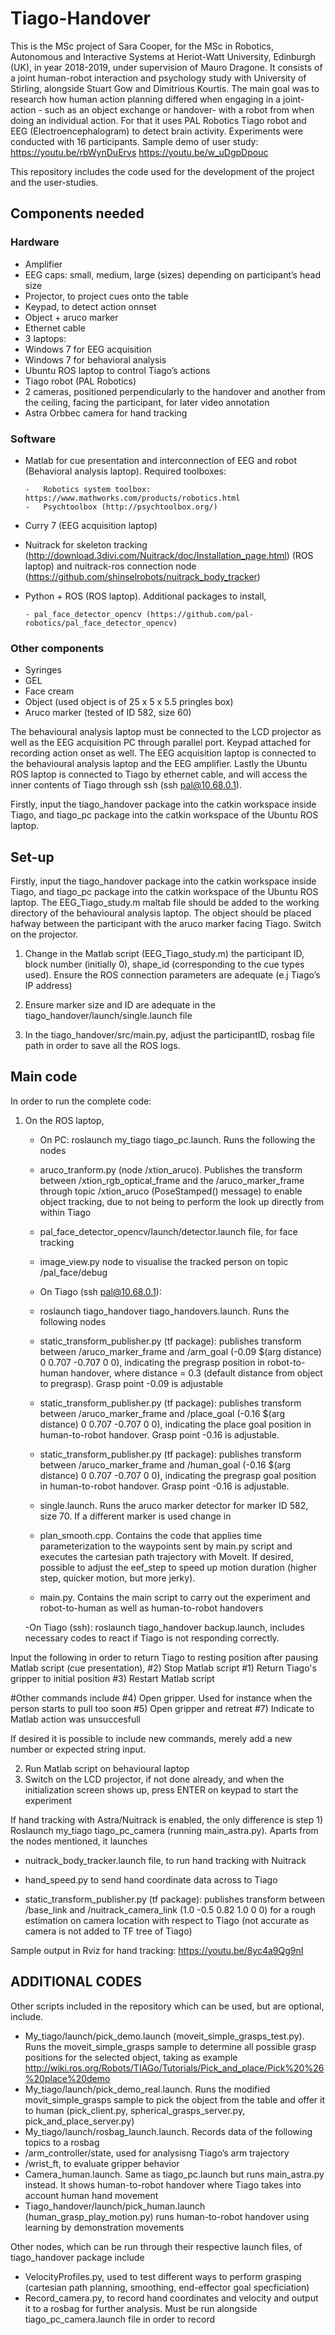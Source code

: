 # Tiago-Handover

This is the MSc project of Sara Cooper, for the MSc in Robotics, Autonomous and Interactive Systems at Heriot-Watt University, Edinburgh (UK), in year 2018-2019, under supervision of Mauro Dragone. It consists of a joint human-robot interaction and psychology study with University of Stirling, alongside Stuart Gow and Dimitrious Kourtis. The main goal was to research how human action planning differed when engaging in a joint-action - such as an object exchange or handover- with a robot from when doing an individual action. For that it uses PAL Robotics Tiago robot and EEG (Electroencephalogram) to detect brain activity. Experiments were conducted with 16 participants.
Sample demo of user study: 
https://youtu.be/rbWynDuErvs
https://youtu.be/w_uDgpDpouc


This repository includes the code used for the development of the project and the user-studies. 

## **Components needed**

### Hardware


-	Amplifier
-	EEG caps: small, medium, large (sizes) depending on participant’s head size
-	Projector, to project cues onto the table
-	Keypad, to detect action onnset
-	Object + aruco marker
-	Ethernet cable
-	3 laptops:
   -	Windows 7 for EEG acquisition
   -	Windows 7 for behavioral analysis
   -	Ubuntu ROS laptop to control Tiago’s actions
-	Tiago robot (PAL Robotics)
-	2 cameras, positioned perpendicularly to the handover and another from the ceiling, facing the participant, for later video annotation
-	Astra Orbbec camera for hand tracking

### Software

-	Matlab for cue presentation and interconnection of EEG and robot (Behavioral analysis laptop). Required toolboxes:

        -	Robotics system toolbox: https://www.mathworks.com/products/robotics.html
        -	Psychtoolbox (http://psychtoolbox.org/)
-	Curry 7  (EEG acquisition laptop)
-	Nuitrack for skeleton tracking (http://download.3divi.com/Nuitrack/doc/Installation_page.html)  (ROS laptop) and nuitrack-ros connection node (https://github.com/shinselrobots/nuitrack_body_tracker)
-	Python + ROS (ROS laptop). Additional packages to install,

        - pal_face_detector_opencv (https://github.com/pal-robotics/pal_face_detector_opencv)

### Other components

-	Syringes
-	GEL
-	Face cream
-	Object (used object is of 25 x 5 x 5.5 pringles box)
-	Aruco marker (tested of ID 582, size 60)


The behavioural analysis laptop must be connected to the LCD projector as well as the EEG acquisition PC through parallel port. Keypad attached for recording action onset as well.  The EEG acquisition laptop is connected to the behavioural analysis laptop and the EEG amplifier. Lastly the Ubuntu ROS laptop is connected to Tiago by ethernet cable, and will access the inner contents of Tiago through ssh (ssh pal@10.68.0.1).

Firstly, input the tiago_handover package into the catkin workspace inside Tiago, and tiago_pc package into the catkin workspace of the Ubuntu ROS laptop.


## **Set-up**


Firstly, input the tiago_handover package into the catkin workspace inside Tiago, and tiago_pc package into the catkin workspace of the Ubuntu ROS laptop. The EEG_Tiago_study.m maltab file should be added to the working directory of the behavioural analysis laptop. The object should be placed hafway between the participant with the aruco marker facing Tiago. Switch on the projector. 


1.	Change in the Matlab script  (EEG_Tiago_study.m) the participant ID, block number (initially 0), shape_id (corresponding to the cue types used). Ensure the ROS connection parameters are adequate (e.j Tiago’s IP address)
2.	Ensure marker size and ID are adequate in the tiago_handover/launch/single.launch file

3.	In the tiago_handover/src/main.py, adjust the participantID, rosbag file path in order to save all the ROS logs. 

## **Main code**

In order to run the complete code:


1.	On the ROS laptop,

    - On PC: roslaunch my_tiago tiago_pc.launch. Runs the following the nodes
    
     - aruco_tranform.py (node /xtion_aruco). Publishes the  transform between /xtion_rgb_optical_frame and the /aruco_marker_frame through topic /xtion_aruco (PoseStamped() message) to enable object tracking, due to not being to perform the look up directly from within Tiago

     - pal_face_detector_opencv/launch/detector.launch file, for face tracking

     - image_view.py node to visualise the tracked person on topic /pal_face/debug



     - On Tiago (ssh pal@10.68.0.1):
      - roslaunch tiago_handover tiago_handovers.launch. Runs the following nodes

      - static_transform_publisher.py (tf package): publishes transform between /aruco_marker_frame and /arm_goal (-0.09 $(arg distance) 0 0.707 -0.707 0 0), indicating the pregrasp position in robot-to-human handover, where distance = 0.3 (default distance from object to pregrasp). Grasp point -0.09 is adjustable

      - static_transform_publisher.py (tf package): publishes transform between /aruco_marker_frame and /place_goal (-0.16 $(arg distance) 0 0.707 -0.707 0 0), indicating the place goal position in human-to-robot handover. Grasp point -0.16 is adjustable.

      - static_transform_publisher.py (tf package): publishes transform between /aruco_marker_frame and /human_goal (-0.16 $(arg distance) 0 0.707 -0.707 0 0), indicating the pregrasp goal position in human-to-robot handover. Grasp point -0.16 is adjustable.
      - single.launch. Runs the aruco marker detector for marker ID 582, size 70. If a different marker is used change in


       - plan_smooth.cpp. Contains the code that applies time parameterization to the waypoints sent by main.py script and executes the cartesian path trajectory with MoveIt. If desired, possible to adjust the eef_step to speed up motion duration (higher step, quicker motion, but more jerky).

       - main.py. Contains the main script to carry out the experiment and robot-to-human as well as human-to-robot handovers

     -On Tiago (ssh): roslaunch tiago_handover backup.launch, includes necessary codes to react if Tiago is not responding correctly.

Input the following in order to return Tiago to resting position after pausing Matlab script (cue presentation),
#2) Stop Matlab script
#1) Return Tiago's gripper to initial position
#3) Restart Matlab script

#Other commands include
#4) Open gripper. Used for instance when the person starts to pull too soon
#5) Open gripper and retreat
#7) Indicate to Matlab action was unsuccesfull

If desired it is possible to include new commands, merely add a new number or expected string input.

2. Run Matlab script on behavioural laptop
3. Switch on the LCD projector, if not done already, and when the initialization screen shows up, press ENTER on keypad to start the experiment

If hand tracking with Astra/Nuitrack is enabled, the only difference is step 1)
Roslaunch my_tiago tiago_pc_camera (running main_astra.py). Aparts from the nodes mentioned, it launches

- nuitrack_body_tracker.launch file, to run hand tracking with Nuitrack
- hand_speed.py to send hand coordinate data across to Tiago

- static_transform_publisher.py (tf package): publishes transform between /base_link and /nuitrack_camera_link  (1.0 -0.5 0.82 1.0 0 0) for a rough estimation on camera location with respect to Tiago (not accurate as camera is not added to TF tree of Tiago)

Sample output in Rviz for hand tracking: https://youtu.be/8yc4a9Qg9nI



## **ADDITIONAL CODES**

Other scripts included in the repository which can be used, but are optional, include.

-	My_tiago/launch/pick_demo.launch (moveit_simple_grasps_test.py). Runs the moveit_simple_grasps sample to determine all possible grasp positions for the selected object, taking as example http://wiki.ros.org/Robots/TIAGo/Tutorials/Pick_and_place/Pick%20%26%20place%20demo
-	My_tiago/launch/pick_demo_real.launch. Runs the modified movit_simple_grasps sample to pick the object from the table and offer it to human (pick_client.py, spherical_grasps_server.py, pick_and_place_server.py)
-	My_tiago/launch/rosbag_launch.launch. Records data of the following topics to a rosbag
  -	/arm_controller/state, used for analysisng Tiago’s arm trajectory
  -	/wrist_ft, to evaluate gripper behavior
-	Camera_human.launch. Same as tiago_pc.launch but runs main_astra.py instead. It shows human-to-robot handover where Tiago takes into account human hand movement
-	Tiago_handover/launch/pick_human.launch (human_grasp_play_motion.py) runs human-to-robot handover using learning by demonstration movements

Other nodes, which can be run through their respective launch files, of tiago_handover package include

-	VelocityProfiles.py, used to test different ways to perform grasping (cartesian path planning, smoothing, end-effector goal specficiation)
-	Record_camera.py, to record hand coordinates and velocity and output it to a rosbag for further analysis. Must be run alongside tiago_pc_camera.launch file in order to record


